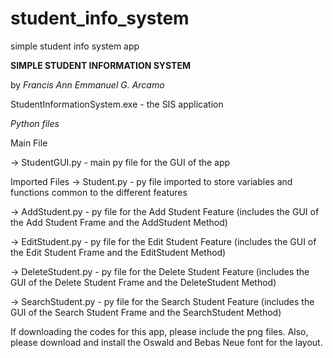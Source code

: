 # student_info_system
simple student info system app


**SIMPLE STUDENT INFORMATION SYSTEM**

by _Francis Ann Emmanuel G. Arcamo_




StudentInformationSystem.exe - the SIS application


_Python files_

Main File

-> StudentGUI.py - main py file for the GUI of the app


Imported Files
-> Student.py - py file imported to store variables and functions common to the different features

-> AddStudent.py - py file for the Add Student Feature (includes the GUI of the Add Student Frame and the AddStudent Method)

-> EditStudent.py - py file for the Edit Student Feature (includes the GUI of the Edit Student Frame and the EditStudent Method)

-> DeleteStudent.py - py file for the Delete Student Feature (includes the GUI of the Delete Student Frame and the DeleteStudent Method)

-> SearchStudent.py - py file for the Search Student Feature (includes the GUI of the Search Student Frame and the SearchStudent Method)



If downloading the codes for this app, please include the png files. Also, please download and install the Oswald and Bebas Neue font for the layout.
